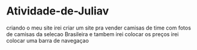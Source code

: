 # Atividade-de-Juliav
criando o meu site
irei criar um site pra vender camisas de time 
com fotos de camisas da selecao Brasileira
e tambem irei colocar os preços
irei colocar uma barra de navegaçao